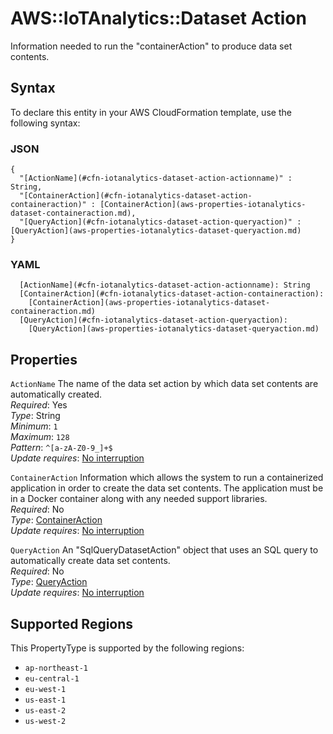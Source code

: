 # AWS::IoTAnalytics::Dataset Action<a name="aws-properties-iotanalytics-dataset-action"></a>

Information needed to run the "containerAction" to produce data set contents\.

## Syntax<a name="aws-properties-iotanalytics-dataset-action-syntax"></a>

To declare this entity in your AWS CloudFormation template, use the following syntax:

### JSON<a name="aws-properties-iotanalytics-dataset-action-syntax.json"></a>

```
{
  "[ActionName](#cfn-iotanalytics-dataset-action-actionname)" : String,
  "[ContainerAction](#cfn-iotanalytics-dataset-action-containeraction)" : [ContainerAction](aws-properties-iotanalytics-dataset-containeraction.md),
  "[QueryAction](#cfn-iotanalytics-dataset-action-queryaction)" : [QueryAction](aws-properties-iotanalytics-dataset-queryaction.md)
}
```

### YAML<a name="aws-properties-iotanalytics-dataset-action-syntax.yaml"></a>

```
  [ActionName](#cfn-iotanalytics-dataset-action-actionname): String
  [ContainerAction](#cfn-iotanalytics-dataset-action-containeraction): 
    [ContainerAction](aws-properties-iotanalytics-dataset-containeraction.md)
  [QueryAction](#cfn-iotanalytics-dataset-action-queryaction): 
    [QueryAction](aws-properties-iotanalytics-dataset-queryaction.md)
```

## Properties<a name="aws-properties-iotanalytics-dataset-action-properties"></a>

`ActionName`  <a name="cfn-iotanalytics-dataset-action-actionname"></a>
The name of the data set action by which data set contents are automatically created\.  
*Required*: Yes  
*Type*: String  
*Minimum*: `1`  
*Maximum*: `128`  
*Pattern*: `^[a-zA-Z0-9_]+$`  
*Update requires*: [No interruption](https://docs.aws.amazon.com/AWSCloudFormation/latest/UserGuide/using-cfn-updating-stacks-update-behaviors.html#update-no-interrupt)

`ContainerAction`  <a name="cfn-iotanalytics-dataset-action-containeraction"></a>
Information which allows the system to run a containerized application in order to create the data set contents\. The application must be in a Docker container along with any needed support libraries\.  
*Required*: No  
*Type*: [ContainerAction](aws-properties-iotanalytics-dataset-containeraction.md)  
*Update requires*: [No interruption](https://docs.aws.amazon.com/AWSCloudFormation/latest/UserGuide/using-cfn-updating-stacks-update-behaviors.html#update-no-interrupt)

`QueryAction`  <a name="cfn-iotanalytics-dataset-action-queryaction"></a>
An "SqlQueryDatasetAction" object that uses an SQL query to automatically create data set contents\.  
*Required*: No  
*Type*: [QueryAction](aws-properties-iotanalytics-dataset-queryaction.md)  
*Update requires*: [No interruption](https://docs.aws.amazon.com/AWSCloudFormation/latest/UserGuide/using-cfn-updating-stacks-update-behaviors.html#update-no-interrupt)

## Supported Regions

This PropertyType is supported by the following regions:

- `ap-northeast-1`
- `eu-central-1`
- `eu-west-1`
- `us-east-1`
- `us-east-2`
- `us-west-2`

